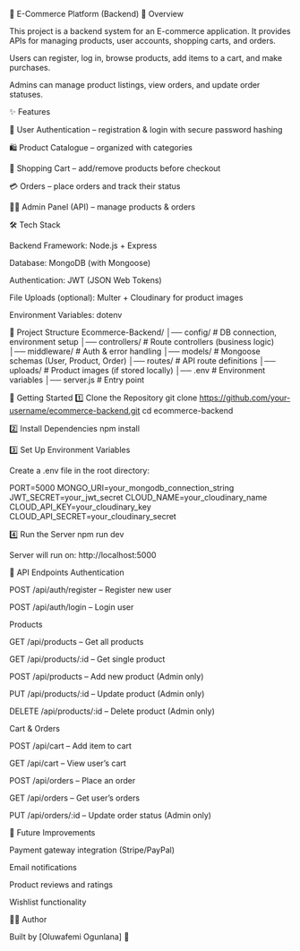 🛒 E-Commerce Platform (Backend)
📌 Overview

This project is a backend system for an E-commerce application.
It provides APIs for managing products, user accounts, shopping carts, and orders.

Users can register, log in, browse products, add items to a cart, and make purchases.

Admins can manage product listings, view orders, and update order statuses.

✨ Features

🔐 User Authentication – registration & login with secure password hashing

🛍️ Product Catalogue – organized with categories

🛒 Shopping Cart – add/remove products before checkout

💳 Orders – place orders and track their status

👩‍💼 Admin Panel (API) – manage products & orders

🛠️ Tech Stack

Backend Framework: Node.js + Express

Database: MongoDB (with Mongoose)

Authentication: JWT (JSON Web Tokens)

File Uploads (optional): Multer + Cloudinary for product images

Environment Variables: dotenv

📂 Project Structure
Ecommerce-Backend/
│── config/         # DB connection, environment setup
│── controllers/    # Route controllers (business logic)
│── middleware/     # Auth & error handling
│── models/         # Mongoose schemas (User, Product, Order)
│── routes/         # API route definitions
│── uploads/        # Product images (if stored locally)
│── .env            # Environment variables
│── server.js       # Entry point

🚀 Getting Started
1️⃣ Clone the Repository
git clone https://github.com/your-username/ecommerce-backend.git
cd ecommerce-backend

2️⃣ Install Dependencies
npm install

3️⃣ Set Up Environment Variables

Create a .env file in the root directory:

PORT=5000
MONGO_URI=your_mongodb_connection_string
JWT_SECRET=your_jwt_secret
CLOUD_NAME=your_cloudinary_name
CLOUD_API_KEY=your_cloudinary_key
CLOUD_API_SECRET=your_cloudinary_secret

4️⃣ Run the Server
npm run dev


Server will run on: http://localhost:5000

📡 API Endpoints
Authentication

POST /api/auth/register – Register new user

POST /api/auth/login – Login user

Products

GET /api/products – Get all products

GET /api/products/:id – Get single product

POST /api/products – Add new product (Admin only)

PUT /api/products/:id – Update product (Admin only)

DELETE /api/products/:id – Delete product (Admin only)

Cart & Orders

POST /api/cart – Add item to cart

GET /api/cart – View user’s cart

POST /api/orders – Place an order

GET /api/orders – Get user’s orders

PUT /api/orders/:id – Update order status (Admin only)

🔮 Future Improvements

Payment gateway integration (Stripe/PayPal)

Email notifications

Product reviews and ratings

Wishlist functionality

👨‍💻 Author

Built by [Oluwafemi Ogunlana] 🚀
